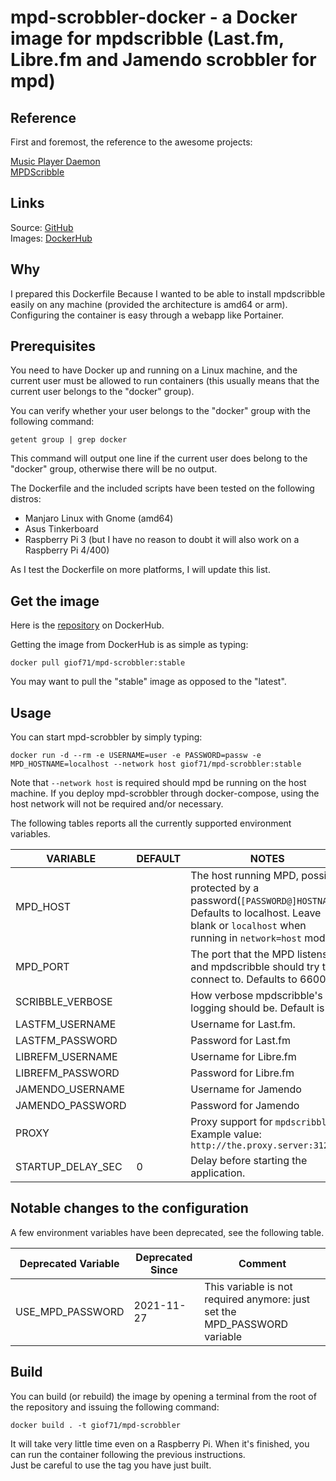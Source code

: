 # mpd-scrobbler-docker - a Docker image for mpdscribble (Last.fm, Libre.fm and Jamendo scrobbler for mpd)

## Reference

First and foremost, the reference to the awesome projects:

[Music Player Daemon](https://www.musicpd.org/)  
[MPDScribble](https://www.musicpd.org/clients/mpdscribble/)

## Links

Source: [GitHub](https://github.com/giof71/mpd-scrobbler-docker)  
Images: [DockerHub](https://hub.docker.com/r/giof71/mpd-scrobbler)

## Why

I prepared this Dockerfile Because I wanted to be able to install mpdscribble easily on any machine (provided the architecture is amd64 or arm). Configuring the container is easy through a webapp like Portainer.

## Prerequisites

You need to have Docker up and running on a Linux machine, and the current user must be allowed to run containers (this usually means that the current user belongs to the "docker" group).

You can verify whether your user belongs to the "docker" group with the following command:

`getent group | grep docker`

This command will output one line if the current user does belong to the "docker" group, otherwise there will be no output.

The Dockerfile and the included scripts have been tested on the following distros:

- Manjaro Linux with Gnome (amd64)
- Asus Tinkerboard
- Raspberry Pi 3 (but I have no reason to doubt it will also work on a Raspberry Pi 4/400)

As I test the Dockerfile on more platforms, I will update this list.

## Get the image

Here is the [repository](https://hub.docker.com/repository/docker/giof71/mpd-scrobbler) on DockerHub.

Getting the image from DockerHub is as simple as typing:

`docker pull giof71/mpd-scrobbler:stable`

You may want to pull the "stable" image as opposed to the "latest".

## Usage

You can start mpd-scrobbler by simply typing:

`docker run -d --rm -e USERNAME=user -e PASSWORD=passw -e MPD_HOSTNAME=localhost --network host giof71/mpd-scrobbler:stable`

Note that `--network host` is required should mpd be running on the host machine. If you deploy mpd-scrobbler through docker-compose, using the host network will not be required and/or necessary.

The following tables reports all the currently supported environment variables.

VARIABLE | DEFAULT | NOTES
---|---|---
MPD_HOST||The host running MPD, possibly protected by a password(`[PASSWORD@]HOSTNAME`). Defaults to localhost. Leave blank or `localhost` when running in `network=host` mode.
MPD_PORT||The port that the MPD listens on and mpdscribble should try to connect to. Defaults to 6600.
SCRIBBLE_VERBOSE||How verbose mpdscribble's logging should be. Default is 1.
LASTFM_USERNAME||Username for Last.fm.
LASTFM_PASSWORD||Password for Last.fm
LIBREFM_USERNAME||Username for Libre.fm
LIBREFM_PASSWORD||Password for Libre.fm
JAMENDO_USERNAME||Username for Jamendo
JAMENDO_PASSWORD||Password for Jamendo
PROXY||Proxy support for `mpdscribble`. Example value: `http://the.proxy.server:3128`
STARTUP_DELAY_SEC|0|Delay before starting the application.

## Notable changes to the configuration

A few environment variables have been deprecated, see the following table.

Deprecated Variable|Deprecated Since|Comment
---|---|---
USE_MPD_PASSWORD|2021-11-27|This variable is not required anymore: just set the MPD_PASSWORD variable

## Build

You can build (or rebuild) the image by opening a terminal from the root of the repository and issuing the following command:

`docker build . -t giof71/mpd-scrobbler`

It will take very little time even on a Raspberry Pi. When it's finished, you can run the container following the previous instructions.  
Just be careful to use the tag you have just built.

